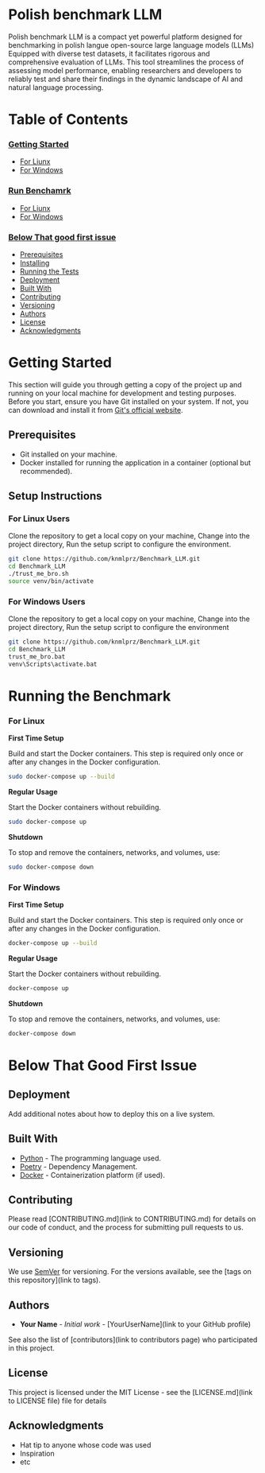 # Polish benchmark LLM

Polish benchmark LLM is a compact yet powerful platform designed for benchmarking  in polish langue open-source large language models (LLMs)  Equipped with diverse test datasets, it facilitates rigorous and comprehensive evaluation of LLMs. This tool streamlines the process of assessing model performance, enabling researchers and developers to reliably test and share their findings in the dynamic landscape of AI and natural language processing.
# Table of Contents

### [Getting Started](#getting-started)
- [For Liunx](#for-linux-users)
- [For Windows](#for-Windows-users)

### [Run Benchamrk](#run-benchmark)
- [For Liunx](#for-linux)
- [For Windows](#for-Windows)

### [Below That good first issue](#below-that-good-first-issue)
- [Prerequisites](#prerequisites)
- [Installing](#installing)
- [Running the Tests](#running-the-tests)
- [Deployment](#deployment)
- [Built With](#built-with)
- [Contributing](#contributing)
- [Versioning](#versioning)
- [Authors](#authors)
- [License](#license)
- [Acknowledgments](#acknowledgments)

# Getting Started

This section will guide you through getting a copy of the project up and running on your local machine for development and testing purposes. Before you start, ensure you have Git installed on your system. If not, you can download and install it from [Git's official website](https://git-scm.com/).

## Prerequisites

- Git installed on your machine. 
- Docker installed for running the application in a container (optional but recommended).

## Setup Instructions

### For Linux Users

Clone the repository to get a local copy on your machine,
Change into the project directory,
Run the setup script to configure the environment.

   ```bash
   git clone https://github.com/knmlprz/Benchmark_LLM.git
   cd Benchmark_LLM
   ./trust_me_bro.sh
   source venv/bin/activate 
   ``` 


### For Windows Users

Clone the repository to get a local copy on your machine,
Change into the project directory,
Run the setup script to configure the environment

   ```bash
git clone https://github.com/knmlprz/Benchmark_LLM.git
cd Benchmark_LLM
trust_me_bro.bat
venv\Scripts\activate.bat
   ``` 

# Running the Benchmark

### For Linux

**First Time Setup**

Build and start the Docker containers. This step is required only once or after any changes in the Docker configuration.
```bash 
sudo docker-compose up --build
```

**Regular Usage**

Start the Docker containers without rebuilding.
```bash 
sudo docker-compose up
``` 

**Shutdown**

To stop and remove the containers, networks, and volumes, use:
```bash 
sudo docker-compose down
``` 

### For Windows

**First Time Setup**

Build and start the Docker containers. This step is required only once or after any changes in the Docker configuration.
```bash 
docker-compose up --build
```
**Regular Usage**

Start the Docker containers without rebuilding.
```bash 
docker-compose up
``` 

**Shutdown**

To stop and remove the containers, networks, and volumes, use:
```bash 
docker-compose down
``` 


# Below That Good First Issue

## Deployment

Add additional notes about how to deploy this on a live system.

## Built With

* [Python](https://www.python.org/) - The programming language used.
* [Poetry](https://python-poetry.org/) - Dependency Management.
* [Docker](https://www.docker.com/) - Containerization platform (if used).

## Contributing

Please read [CONTRIBUTING.md](link to CONTRIBUTING.md) for details on our code of conduct, and the process for submitting pull requests to us.

## Versioning

We use [SemVer](http://semver.org/) for versioning. For the versions available, see the [tags on this repository](link to tags).

## Authors

* **Your Name** - *Initial work* - [YourUserName](link to your GitHub profile)

See also the list of [contributors](link to contributors page) who participated in this project.

## License

This project is licensed under the MIT License - see the [LICENSE.md](link to LICENSE file) file for details

## Acknowledgments

* Hat tip to anyone whose code was used
* Inspiration
* etc


